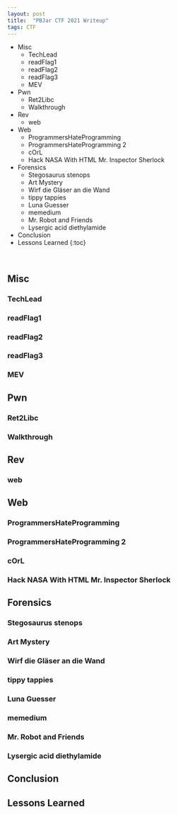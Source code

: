 ```yaml
---
layout: post
title:  "PBJar CTF 2021 Writeup"
tags: CTF
---
```


- Misc
	- TechLead
	- readFlag1
	- readFlag2
	- readFlag3
	- MEV
- Pwn
	- Ret2Libc
	- Walkthrough
- Rev
	- web
- Web
	- ProgrammersHateProgramming
	- ProgrammersHateProgramming 2
	- cOrL
	- Hack NASA With HTML Mr. Inspector Sherlock
- Forensics
	- Stegosaurus stenops
	- Art Mystery
	- Wirf die Gläser an die Wand
	- tippy tappies
	- Luna Guesser
	- memedium
	- Mr. Robot and Friends
	- Lysergic acid diethylamide
- Conclusion
- Lessons Learned
{:toc}

&nbsp;

## Misc

### TechLead

### readFlag1

### readFlag2

### readFlag3

### MEV

## Pwn

### Ret2Libc

### Walkthrough

## Rev

### web

## Web

### ProgrammersHateProgramming

### ProgrammersHateProgramming 2

### cOrL

### Hack NASA With HTML Mr. Inspector Sherlock

## Forensics

### Stegosaurus stenops

### Art Mystery

### Wirf die Gläser an die Wand

### tippy tappies

### Luna Guesser

### memedium

### Mr. Robot and Friends

### Lysergic acid diethylamide

## Conclusion

## Lessons Learned
